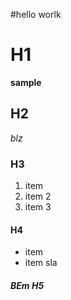 #hello worlk 

# H1
**sample**

## H2
_blz_

### H3

1. item
2. item 2
3. item 3

#### H4 

* item
* item sla

##### BEm H5
